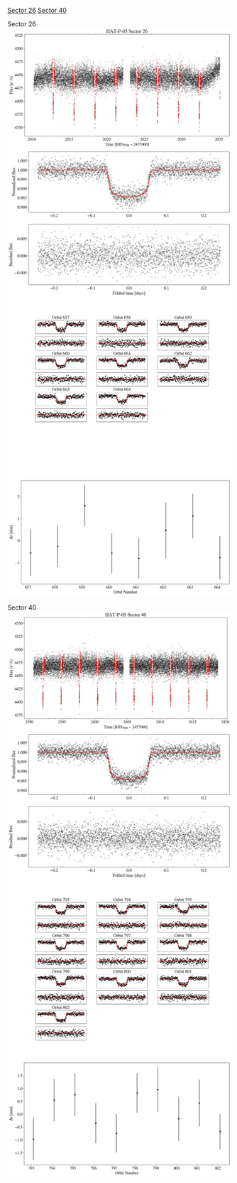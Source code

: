 [Sector 26](#sector26)
[Sector 40](#sector40)

<a name = "sector26"></a>
Sector 26
![alt text](/tt/HAT-P-05_Sector_26/HAT-P-05_Sector_26_a_TimeSeries.png)
![alt text](/tt/HAT-P-05_Sector_26/HAT-P-05_Sector_26_b_FoldedLightCurve.png)
![alt text](/tt/HAT-P-05_Sector_26/HAT-P-05_Sector_26_b_IndividualTransitsWithFit.png)
![alt text](/tt/HAT-P-05_Sector_26/HAT-P-05_Sector_26_c_TimingResiduals.png)

<a name = "sector40"></a>
Sector 40
![alt text](/tt/HAT-P-05_Sector_40/HAT-P-05_Sector_40_a_TimeSeries.png)
![alt text](/tt/HAT-P-05_Sector_40/HAT-P-05_Sector_40_b_FoldedLightCurve.png)
![alt text](/tt/HAT-P-05_Sector_40/HAT-P-05_Sector_40_b_IndividualTransitsWithFit.png)
![alt text](/tt/HAT-P-05_Sector_40/HAT-P-05_Sector_40_c_TimingResiduals.png)

